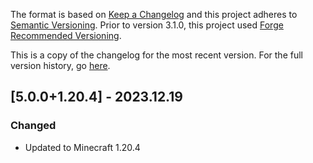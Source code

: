 The format is based on [Keep a Changelog](http://keepachangelog.com/en/1.0.0/) and this project adheres to [Semantic Versioning](http://semver.org/spec/v2.0.0.html).
Prior to version 3.1.0, this project used [Forge Recommended Versioning](https://mcforge.readthedocs.io/en/latest/conventions/versioning/).

This is a copy of the changelog for the most recent version. For the full version history, go [here](https://github.com/TheIllusiveC4/Caelus/blob/1.20.4/docs/CHANGELOG.md).

## [5.0.0+1.20.4] - 2023.12.19
### Changed
- Updated to Minecraft 1.20.4
